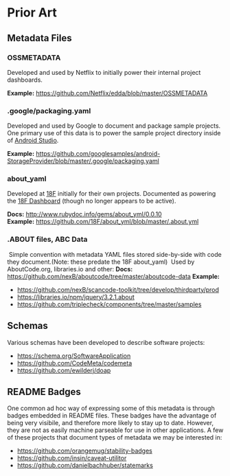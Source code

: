 # Prior Art

## Metadata Files

### OSSMETADATA

Developed and used by Netflix to initially power their internal project dashboards.

**Example:** <https://github.com/Netflix/edda/blob/master/OSSMETADATA>

### .google/packaging.yaml

Developed and used by Google to document and package sample projects.  One
primary use of this data is to power the sample project directory inside of
[Android Studio](https://developer.android.com/studio/).

**Example:** <https://github.com/googlesamples/android-StorageProvider/blob/master/.google/packaging.yaml>

### about_yaml

Developed at [18F](https://18f.gsa.gov) initially for their own projects.
Documented as powering the [18F Dashboard](https://18f.gsa.gov/dashboard)
(though no longer appears to be active).

**Docs:** <http://www.rubydoc.info/gems/about_yml/0.0.10>  
**Example:** <https://github.com/18F/about_yml/blob/master/.about.yml>

### .ABOUT files, ABC Data
​
Simple convention with metadata YAML files stored side-by-side with code
they document.(Note: these predate the 18F about_yaml)
​
Used by AboutCode.org, libraries.io and other:
 **Docs:** https://github.com/nexB/aboutcode/tree/master/aboutcode-data
 **Example:**
 - https://github.com/nexB/scancode-toolkit/tree/develop/thirdparty/prod
 - https://libraries.io/npm/jquery/3.2.1.about 
 - https://github.com/triplecheck/components/tree/master/samples


## Schemas

Various schemas have been developed to describe software projects:

 - https://schema.org/SoftwareApplication
 - https://github.com/CodeMeta/codemeta
 - https://github.com/ewilderj/doap

## README Badges

One common ad hoc way of expressing some of this metadata is through badges
embedded in README files.  These badges have the advantage of being very
visibile, and therefore more likely to stay up to date.  However, they are not
as easily machine parseable for use in other applications.  A few of these
projects that document types of metadata we may be interested in:

 - <https://github.com/orangemug/stability-badges>
 - <https://github.com/insin/caveat-utilitor>
 - <https://github.com/danielbachhuber/statemarks>

